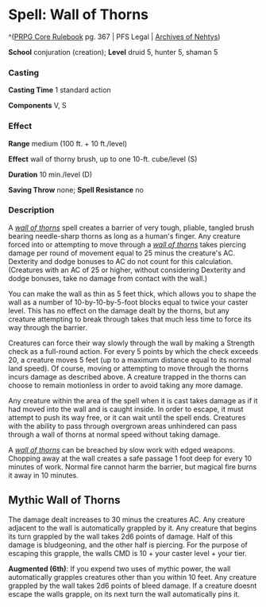 # Spell: Wall of Thorns

^([PRPG Core Rulebook][ss-wall-of-thorns] pg. 367 | PFS Legal | [Archives of Nehtys][sn-wall-of-thorns])

**School** conjuration (creation); **Level** druid 5, hunter 5, shaman 5

### Casting

**Casting Time** 1 standard action  

**Components** V, S

### Effect

**Range** medium (100 ft. + 10 ft./level)  

**Effect** wall of thorny brush, up to one 10-ft. cube/level (S)  

**Duration** 10 min./level (D)  

**Saving Throw** none; **Spell Resistance** no

### Description

A _[wall of thorns]_ spell creates a barrier of very tough, pliable, tangled brush bearing needle-sharp thorns as long as a human's finger. Any creature forced into or attempting to move through a _[wall of thorns]_ takes piercing damage per round of movement equal to 25 minus the creature's AC. Dexterity and dodge bonuses to AC do not count for this calculation. (Creatures with an AC of 25 or higher, without considering Dexterity and dodge bonuses, take no damage from contact with the wall.)  

You can make the wall as thin as 5 feet thick, which allows you to shape the wall as a number of 10-by-10-by-5-foot blocks equal to twice your caster level. This has no effect on the damage dealt by the thorns, but any creature attempting to break through takes that much less time to force its way through the barrier.  

Creatures can force their way slowly through the wall by making a Strength check as a full-round action. For every 5 points by which the check exceeds 20, a creature moves 5 feet (up to a maximum distance equal to its normal land speed). Of course, moving or attempting to move through the thorns incurs damage as described above. A creature trapped in the thorns can choose to remain motionless in order to avoid taking any more damage.  

Any creature within the area of the spell when it is cast takes damage as if it had moved into the wall and is caught inside. In order to escape, it must attempt to push its way free, or it can wait until the spell ends. Creatures with the ability to pass through overgrown areas unhindered can pass through a wall of thorns at normal speed without taking damage.  

A _[wall of thorns]_ can be breached by slow work with edged weapons. Chopping away at the wall creates a safe passage 1 foot deep for every 10 minutes of work. Normal fire cannot harm the barrier, but magical fire burns it away in 10 minutes.

## Mythic Wall of Thorns

The damage dealt increases to 30 minus the creatures AC. Any creature adjacent to the wall is automatically grappled by it. Any creature that begins its turn grappled by the wall takes 2d6 points of damage. Half of this damage is bludgeoning, and the other half is piercing. For the purpose of escaping this grapple, the walls CMD is 10 + your caster level + your tier.  

**Augmented (6th)**: If you expend two uses of mythic power, the wall automatically grapples creatures other than you within 10 feet. Any creature grappled by the wall takes 2d6 points of bleed damage. If a creature doesnt escape the walls grapple, on its next turn the wall automatically pins it.

[ss-wall-of-thorns]: http://paizo.com/pathfinderRPG/v57
[sn-wall-of-thorns]: http://www.archivesofnethys.com/SpellDisplay.aspx?ItemName=Wall%20of%20Thorns
[wall of thorns]: http://www.archivesofnethys.com/SpellDisplay.aspx?ItemName=wall%20of%20thorns